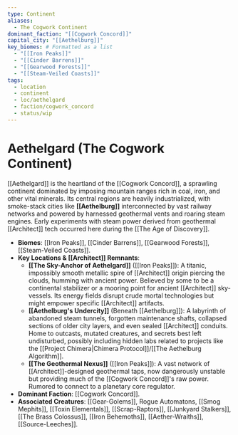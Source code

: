 ```yaml
---
type: Continent
aliases:
  - The Cogwork Continent
dominant_faction: "[[Cogwork Concord]]"
capital_city: "[[Aethelburg]]"
key_biomes: # Formatted as a list
  - "[[Iron Peaks]]"
  - "[[Cinder Barrens]]"
  - "[[Gearwood Forests]]"
  - "[[Steam-Veiled Coasts]]"
tags:
  - location
  - continent
  - loc/aethelgard
  - faction/cogwork_concord
  - status/wip
---
```

# Aethelgard (The Cogwork Continent)

[[Aethelgard]] is the heartland of the [[Cogwork Concord]], a sprawling continent dominated by imposing mountain ranges rich in coal, iron, and other vital minerals. Its central regions are heavily industrialized, with smoke-stack cities like **[[Aethelburg]]** interconnected by vast railway networks and powered by harnessed geothermal vents and roaring steam engines. Early experiments with steam power derived from geothermal [[Architect]] tech occurred here during the [[The Age of Discovery]].

* **Biomes**: [[Iron Peaks]], [[Cinder Barrens]], [[Gearwood Forests]], [[Steam-Veiled Coasts]].
* **Key Locations & [[Architect]] Remnants**:
    * **[[The Sky-Anchor of Aethelgard]]** ([[Iron Peaks]]): A titanic, impossibly smooth metallic spire of [[Architect]] origin piercing the clouds, humming with ancient power. Believed by some to be a continental stabilizer or a mooring point for ancient [[Architect]] sky-vessels. Its energy fields disrupt crude mortal technologies but might empower specific [[Architect]] artifacts.
    * **[[Aethelburg's Undercity]]** (Beneath [[Aethelburg]]): A labyrinth of abandoned steam tunnels, forgotten maintenance shafts, collapsed sections of older city layers, and even sealed [[Architect]] conduits. Home to outcasts, mutated creatures, and secrets best left undisturbed, possibly including hidden labs related to projects like the [[Project Chimera|Chimera Protocol]]/[[The Aethelburg Algorithm]].
    * **[[The Geothermal Nexus]]** ([[Iron Peaks]]): A vast network of [[Architect]]-designed geothermal taps, now dangerously unstable but providing much of the [[Cogwork Concord]]'s raw power. Rumored to connect to a planetary core regulator.
* **Dominant Faction**: [[Cogwork Concord]].
* **Associated Creatures**: [[Gear-Golems]], Rogue Automatons, [[Smog Mephits]], [[Toxin Elementals]], [[Scrap-Raptors]], [[Junkyard Stalkers]], [[The Brass Colossus]], [[Iron Behemoths]], [[Aether-Wraiths]], [[Source-Leeches]].